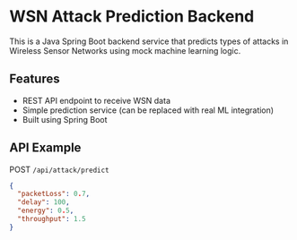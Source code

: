 # WSN Attack Prediction Backend

This is a Java Spring Boot backend service that predicts types of attacks in Wireless Sensor Networks using mock machine learning logic.

## Features
- REST API endpoint to receive WSN data
- Simple prediction service (can be replaced with real ML integration)
- Built using Spring Boot

## API Example

POST `/api/attack/predict`

```json
{
  "packetLoss": 0.7,
  "delay": 100,
  "energy": 0.5,
  "throughput": 1.5
}
